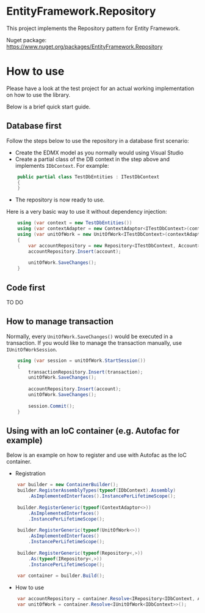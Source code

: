 EntityFramework.Repository
==========================

This project implements the Repository pattern for Entity Framework.

Nuget package: https://www.nuget.org/packages/EntityFramework.Repository

# How to use

Please have a look at the test project for an actual working implementation on how to use the library.

Below is a brief quick start guide.

## Database first
 
Follow the steps below to use the repository in a database first scenario:
- Create the EDMX model as you normally would using Visual Studio
- Create a partial class of the DB context in the step above and implements `IDbContext`. For example:
```C#
    public partial class TestDbEntities : ITestDbContext
    {
    }  
```
- The repository is now ready to use.

Here is a very basic way to use it without dependency injection:

```C#
    using (var context = new TestDbEntities())
    using (var contextAdapter = new ContextAdaptor<ITestDbContext>(context))
    using (var unitOfWork = new UnitOfWork<ITestDbContext>(contextAdapter))
    {
        var accountRepository = new Repository<ITestDbContext, Account>(contextAdapter);
        accountRepository.Insert(account);
    
        unitOfWork.SaveChanges();
    } 
```

## Code first
TO DO
 
## How to manage transaction
Normally, every `UnitOfWork.SaveChanges()` would be executed in a transaction. If you would like to manage the transaction manually, use `IUnitOfWorkSession`.

```C#
    using (var session = unitOfWork.StartSession())
    {
        transactionRepository.Insert(transaction);
        unitOfWork.SaveChanges();
    
        accountRepository.Insert(account);
        unitOfWork.SaveChanges();
    
        session.Commit();
    }
```
 
## Using with an IoC container (e.g. Autofac for example)
Below is an example on how to register and use with Autofac as the IoC container.
- Registration

```C#
    var builder = new ContainerBuilder();
    builder.RegisterAssemblyTypes(typeof(IDbContext).Assembly)
        .AsImplementedInterfaces().InstancePerLifetimeScope();
    
    builder.RegisterGeneric(typeof(ContextAdaptor<>))
        .AsImplementedInterfaces()
        .InstancePerLifetimeScope();
    
    builder.RegisterGeneric(typeof(UnitOfWork<>))
        .AsImplementedInterfaces()
        .InstancePerLifetimeScope();
    
    builder.RegisterGeneric(typeof(Repository<,>))
        .As(typeof(IRepository<,>))
        .InstancePerLifetimeScope();
    
    var container = builder.Build();
```

- How to use

```C#
    var accountRepository = container.Resolve<IRepository<IDbContext, Account>>();
    var unitOfWork = container.Resolve<IUnitOfWork<IDbContext>>();
```